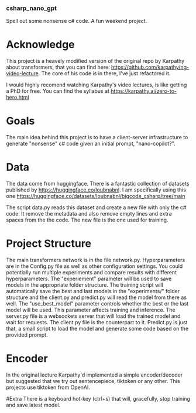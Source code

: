 ### csharp_nano_gpt
Spell out some nonsense c# code. A fun weekend project.

# Acknowledge
This project is a heavely modified version of the original repo by Karpathy about transformers, that you can find here: https://github.com/karpathy/ng-video-lecture. 
The core of his code is in there, I've just refactored it.

I would highly recomend watching Karpathy's video lectures, is like getting a PhD for free. You can find the syllabus at https://karpathy.ai/zero-to-hero.html  


# Goals
 The main idea behind this project is to have a client-server infrastructure to generate "nonsense" c# code given an initial prompt, "nano-copilot?".

# Data
The data come from huggingface. There is a fantastic collection of datasets published by https://huggingface.co/loubnabnl. I am specifically using this one https://huggingface.co/datasets/loubnabnl/bigcode_csharp/tree/main

The script data.py reads this dataset and create a new file with only the c# code. It remove the metadata and also remove empty lines and extra spaces from the the code. The new file is the one used for training.

# Project Structure
The main transformers network is in the file network.py. Hyperparameters are in the Config.py file as well as other configuration settings.
You could potentially run multiple experiments and compare results with different hyperparameters. The "experiement" parameter will be used to save models in the appropriate folder structure. The training script will automatically save the best and last models in the "experiments/<experiment>" folder structure and the client.py and predict.py will read the model from there as well. The "use_best_model" parameter controls whether the best or the last model will be used. This parameter affects training and inference.
The server.py file is a websockets server that will load the trained model and wait for requests. The client.py file is the counterpart to it.
Predict.py is just that, a small script to load the model and generate some code based on the provided prompt.

# Encoder
In the original lecture Karpathy'd implemented a simple encoder/decoder but suggested that we try out sentencepiece, tiktoken or any other. This projects use tiktoken from OpenAI.

 #Extra
 There is a keyboard hot-key (ctrl+s) that will, gracefully, stop training and save latest model.
